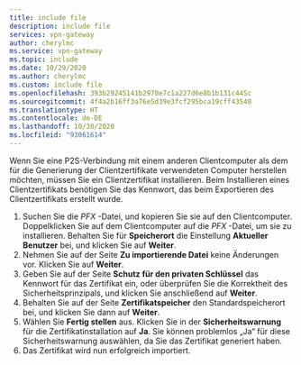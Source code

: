 ```yaml
---
title: include file
description: include file
services: vpn-gateway
author: cherylmc
ms.service: vpn-gateway
ms.topic: include
ms.date: 10/29/2020
ms.author: cherylmc
ms.custom: include file
ms.openlocfilehash: 393b29245141b2970e7c1a227d6e8b1b131c445c
ms.sourcegitcommit: 4f4a2b16ff3a76e5d39e3fcf295bca19cff43540
ms.translationtype: HT
ms.contentlocale: de-DE
ms.lasthandoff: 10/30/2020
ms.locfileid: "93061614"
---
```

Wenn Sie eine P2S-Verbindung mit einem anderen Clientcomputer als dem für die Generierung der Clientzertifikate verwendeten Computer herstellen möchten, müssen Sie ein Clientzertifikat installieren. Beim Installieren eines Clientzertifikats benötigen Sie das Kennwort, das beim Exportieren des Clientzertifikats erstellt wurde.

1. Suchen Sie die *PFX* -Datei, und kopieren Sie sie auf den Clientcomputer. Doppelklicken Sie auf dem Clientcomputer auf die *PFX* -Datei, um sie zu installieren. Behalten Sie für **Speicherort** die Einstellung **Aktueller Benutzer** bei, und klicken Sie auf **Weiter**.
1. Nehmen Sie auf der Seite **Zu importierende Datei** keine Änderungen vor. Klicken Sie auf **Weiter**.
1. Geben Sie auf der Seite **Schutz für den privaten Schlüssel** das Kennwort für das Zertifikat ein, oder überprüfen Sie die Korrektheit des Sicherheitsprinzipals, und klicken Sie anschließend auf **Weiter**.
1. Behalten Sie auf der Seite **Zertifikatspeicher** den Standardspeicherort bei, und klicken Sie dann auf **Weiter**.
1. Wählen Sie **Fertig stellen** aus. Klicken Sie in der **Sicherheitswarnung** für die Zertifikatinstallation auf **Ja**. Sie können problemlos „Ja“ für diese Sicherheitswarnung auswählen, da Sie das Zertifikat generiert haben.
1. Das Zertifikat wird nun erfolgreich importiert.
